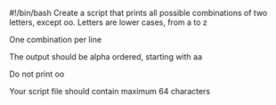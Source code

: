 #!/bin/bash
Create a script that prints all possible combinations of two letters, except oo.
Letters are lower cases, from a to z

One combination per line

The output should be alpha ordered, starting with aa

Do not print oo

Your script file should contain maximum 64 characters
